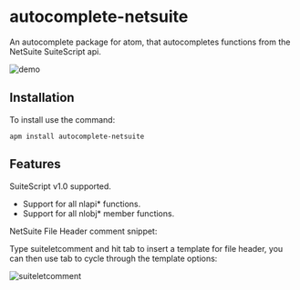 # autocomplete-netsuite

An autocomplete package for atom, that autocompletes functions from the NetSuite SuiteScript api.

![demo](http://mwil.so/img/functionDemo.gif)

## Installation

To install use the command:

    apm install autocomplete-netsuite

## Features

SuiteScript v1.0 supported.

* Support for all nlapi* functions.
* Support for all nlobj* member functions.

NetSuite File Header comment snippet:

Type suiteletcomment and hit tab to insert a template for file header, you can then use tab to cycle through the template options:

![suiteletcomment](https://raw.githubusercontent.com/ProductEarthSolutions/autocomplete-netsuite/master/screenshots/suiteletCommentSnippet.gif)
